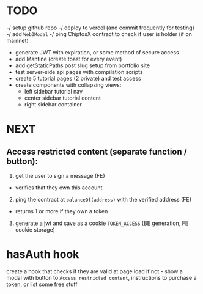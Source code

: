 # TODO

-/ setup github repo
-/ deploy to vercel (and commit frequently for testing)
-/ add `Web3Modal` 
-/ ping ChiptosX contract to check if user is holder (if on mainnet)
- generate JWT with expiration, or some method of secure access
- add Mantine (create toast for every event)
- add getStaticPaths post slug setup from portfolio site
- test server-side api pages with compilation scripts
- create 5 tutorial pages (2 private) and test access
- create components with collapsing views:
  - left sidebar tutorial nav
  - center sidebar tutorial content
  - right sidebar container






# NEXT

## Access restricted content (separate function / button):

1. get the user to sign a message (FE)
  - verifies that they own this account

2. ping the contract at `balanceOf(address)` with the verified address (FE)
  - returns 1 or more if they own a token

3. generate a jwt and save as a cookie `TOKEN_ACCESS` (BE generation, FE cookie storage)

# hasAuth hook

create a hook that checks if they are valid at page load
if not - show a modal with button to `Access restricted content`,
instructions to purchase a token, 
or list some free stuff